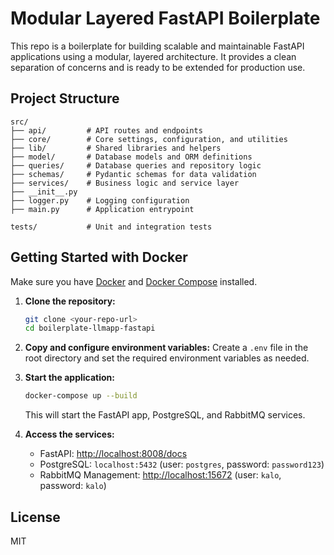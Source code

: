 # Modular Layered FastAPI Boilerplate

This repo is a boilerplate for building scalable and maintainable FastAPI applications using a modular, layered architecture. It provides a clean separation of concerns and is ready to be extended for production use.

## Project Structure

```
src/
├── api/         # API routes and endpoints
├── core/        # Core settings, configuration, and utilities
├── lib/         # Shared libraries and helpers
├── model/       # Database models and ORM definitions
├── queries/     # Database queries and repository logic
├── schemas/     # Pydantic schemas for data validation
├── services/    # Business logic and service layer
├── __init__.py
├── logger.py    # Logging configuration
├── main.py      # Application entrypoint

tests/           # Unit and integration tests
```

## Getting Started with Docker

Make sure you have [Docker](https://www.docker.com/) and [Docker Compose](https://docs.docker.com/compose/) installed.

1. **Clone the repository:**
   ```bash
   git clone <your-repo-url>
   cd boilerplate-llmapp-fastapi
   ```

2. **Copy and configure environment variables:**
   Create a `.env` file in the root directory and set the required environment variables as needed.

3. **Start the application:**
   ```bash
   docker-compose up --build
   ```

   This will start the FastAPI app, PostgreSQL, and RabbitMQ services.

4. **Access the services:**
   - FastAPI: [http://localhost:8008/docs](http://localhost:8008/docs)
   - PostgreSQL: `localhost:5432` (user: `postgres`, password: `password123`)
   - RabbitMQ Management: [http://localhost:15672](http://localhost:15672) (user: `kalo`, password: `kalo`)

## License

MIT
